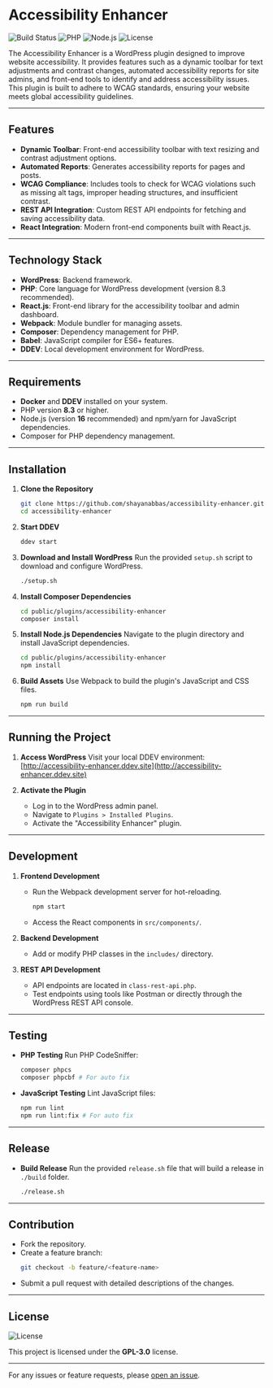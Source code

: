 # Accessibility Enhancer

![Build Status](https://img.shields.io/badge/build-passing-brightgreen) ![PHP](https://img.shields.io/badge/PHP-8.3-blue) ![Node.js](https://img.shields.io/badge/Node.js-16-brightgreen) ![License](https://img.shields.io/badge/license-GPL--3.0-blue)

The Accessibility Enhancer is a WordPress plugin designed to improve website accessibility. It provides features such as a dynamic toolbar for text adjustments and contrast changes, automated accessibility reports for site admins, and front-end tools to identify and address accessibility issues. This plugin is built to adhere to WCAG standards, ensuring your website meets global accessibility guidelines.

---

## Features

- **Dynamic Toolbar**: Front-end accessibility toolbar with text resizing and contrast adjustment options.
- **Automated Reports**: Generates accessibility reports for pages and posts.
- **WCAG Compliance**: Includes tools to check for WCAG violations such as missing alt tags, improper heading structures, and insufficient contrast.
- **REST API Integration**: Custom REST API endpoints for fetching and saving accessibility data.
- **React Integration**: Modern front-end components built with React.js.

---

## Technology Stack

- **WordPress**: Backend framework.
- **PHP**: Core language for WordPress development (version 8.3 recommended).
- **React.js**: Front-end library for the accessibility toolbar and admin dashboard.
- **Webpack**: Module bundler for managing assets.
- **Composer**: Dependency management for PHP.
- **Babel**: JavaScript compiler for ES6+ features.
- **DDEV**: Local development environment for WordPress.

---

## Requirements

- **Docker** and **DDEV** installed on your system.
- PHP version **8.3** or higher.
- Node.js (version **16** recommended) and npm/yarn for JavaScript dependencies.
- Composer for PHP dependency management.

---

## Installation

1. **Clone the Repository**
   ```bash
   git clone https://github.com/shayanabbas/accessibility-enhancer.git
   cd accessibility-enhancer
   ```

2. **Start DDEV**
   ```bash
   ddev start
   ```

3. **Download and Install WordPress**
   Run the provided `setup.sh` script to download and configure WordPress.
   ```bash
   ./setup.sh
   ```

4. **Install Composer Dependencies**
   ```bash
   cd public/plugins/accessibility-enhancer
   composer install
   ```

5. **Install Node.js Dependencies**
   Navigate to the plugin directory and install JavaScript dependencies.
   ```bash
   cd public/plugins/accessibility-enhancer
   npm install
   ```

6. **Build Assets**
   Use Webpack to build the plugin's JavaScript and CSS files.
   ```bash
   npm run build
   ```

---

## Running the Project

1. **Access WordPress**
   Visit your local DDEV environment:
   [http://accessibility-enhancer.ddev.site](http://accessibility-enhancer.ddev.site)

2. **Activate the Plugin**
   - Log in to the WordPress admin panel.
   - Navigate to `Plugins > Installed Plugins`.
   - Activate the "Accessibility Enhancer" plugin.

---

## Development

1. **Frontend Development**
   - Run the Webpack development server for hot-reloading.
     ```bash
     npm start
     ```
   - Access the React components in `src/components/`.

2. **Backend Development**
   - Add or modify PHP classes in the `includes/` directory.

3. **REST API Development**
   - API endpoints are located in `class-rest-api.php`.
   - Test endpoints using tools like Postman or directly through the WordPress REST API console.

---

## Testing

- **PHP Testing**
  Run PHP CodeSniffer:
  ```bash
  composer phpcs
  composer phpcbf # For auto fix
  ```

- **JavaScript Testing**
  Lint JavaScript files:
  ```bash
  npm run lint
  npm run lint:fix # For auto fix
  ```

---

## Release

- **Build Release**
  Run the provided `release.sh` file that will build a release in `./build` folder.
  ```bash
  ./release.sh
  ```

---

## Contribution

- Fork the repository.
- Create a feature branch:
  ```bash
  git checkout -b feature/<feature-name>
  ```
- Submit a pull request with detailed descriptions of the changes.

---

## License

![License](https://img.shields.io/badge/license-GPL--3.0-blue)

This project is licensed under the **GPL-3.0** license.

---

For any issues or feature requests, please [open an issue](https://github.com/shayanabbas/issues).

